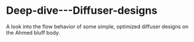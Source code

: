 # Deep-dive---Diffuser-designs
A look into the flow behavior of some simple, optimized diffuser designs on the Ahmed bluff body.
